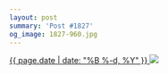 ```yaml
---
layout: post
summary: 'Post #1827'
og_image: 1827-960.jpg
---
```


<p>
 <time>
  <a href="/1827">
   {{ page.date | date: "%B %-d, %Y" }}
  </a>
 </time>
 <a href="/1827">
  <img sizes="(min-width: 700px) 50vw, calc(100vw - 2rem)" src="{{ site.assets_url }}/1827-480.jpg" srcset="{{ site.assets_url }}/1827-240.jpg 240w, {{ site.assets_url }}/1827-480.jpg 480w, {{ site.assets_url }}/1827-720.jpg 720w, {{ site.assets_url }}/1827-960.jpg 960w"/>
 </a>
</p>

